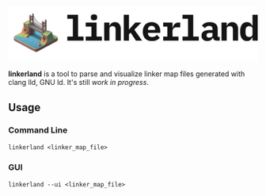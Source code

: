 <div align="center">
<picture align="center">
  <source media="(prefers-color-scheme: dark)" srcset="./.github/images/logo-dark.png" width="500px;">
  <img alt="linkerland logo in light" src="./.github/images/logo-light.png">
</picture>
</div>

<strong>linkerland</strong> is a tool to parse and visualize linker map files generated with clang lld, GNU ld. It's still _work in progress_.


## Usage

### Command Line

```shell
linkerland <linker_map_file>
```

### GUI

```shell
linkerland --ui <linker_map_file>
```
